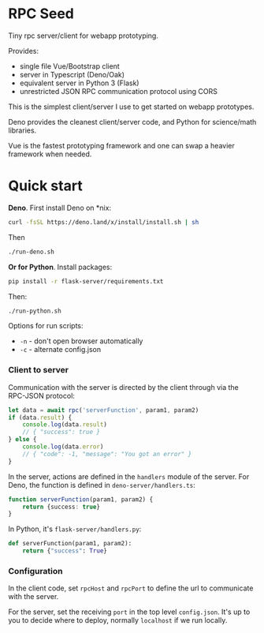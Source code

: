 
# RPC Seed

Tiny rpc server/client for webapp prototyping.

Provides:

* single file Vue/Bootstrap client 
* server in Typescript (Deno/Oak)
* equivalent server in Python 3 (Flask)
* unrestricted JSON RPC communication protocol using CORS

This is the simplest client/server I use to get started on
webapp prototypes. 

Deno provides the cleanest client/server code, and
 Python for science/math libraries.

Vue is the fastest prototyping framework and one can
 swap a heavier framework when needed.

# Quick start

__Deno__. 
First install Deno on *nix:

```bash
curl -fsSL https://deno.land/x/install/install.sh | sh
```

Then 

```bash
./run-deno.sh
```

__Or for Python__. 
Install packages:

```bash
pip install -r flask-server/requirements.txt
```

Then:

```bash
./run-python.sh
```

Options for run scripts:

 * `-n` - don't open browser automatically
 * `-c` - alternate config.json
  
### Client to server

Communication with the server is directed by the client
through via the RPC-JSON protocol:

```js
let data = await rpc('serverFunction', param1, param2)
if (data.result) {
    console.log(data.result)
    // { "success": true }
} else {
    console.log(data.error)
    // { "code": -1, "message": "You got an error" }
}
```

In the server, actions are defined in the `handlers` module of the server.
For Deno, the function is defined in `deno-server/handlers.ts`:

```typescript
function serverFunction(param1, param2) {
    return {success: true}
}
```

In Python, it's `flask-server/handlers.py`:

```python
def serverFunction(param1, param2):
    return {"success": True}
```

### Configuration

In the client code, set `rpcHost` and `rpcPort` to define the url to communicate with the server.

For the server, set the receiving `port` in the top level `config.json`. It's up to you 
to decide where to deploy, normally `localhost` if we run locally.

